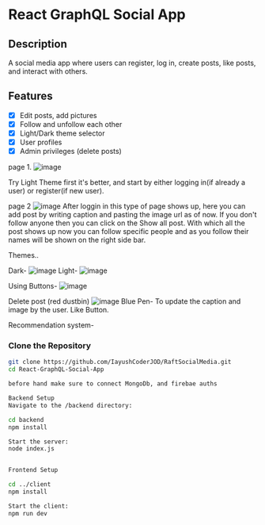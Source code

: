 # React GraphQL Social App

## Description

A social media app where users can register, log in, create posts, like posts, and interact with others.

## Features

- [X] Edit posts, add pictures
- [X] Follow and unfollow each other
- [X] Light/Dark theme selector
- [X] User profiles
- [X] Admin privileges (delete posts)

page 1.
![image](https://github.com/user-attachments/assets/822f8c37-1e7a-4b75-9e0c-fe9b621157a9)

Try Light Theme first it's better, and start by either logging in(if already a user) or register(if new user).

page 2
![image](https://github.com/user-attachments/assets/449aad69-591e-4f8e-8719-69eed6f1b184)
After loggin in this type of page shows up, here you can add post by writing caption and pasting the image url as of now.
If you don't follow anyone then you can click on the Show all post. With which all the post shows up now you can follow specific people and as you follow their names will be shown on the right side bar.


Themes..

Dark- ![image](https://github.com/user-attachments/assets/c7377382-20bd-449b-a828-9433d44da600)
Light- ![image](https://github.com/user-attachments/assets/e0b7dbef-c4e9-4d74-802a-68a42a0c2a61)

Using Buttons- ![image](https://github.com/user-attachments/assets/e5b5d079-b605-4b33-b63c-77c634d92634)


Delete post (red dustbin) ![image](https://github.com/user-attachments/assets/52e584cf-3222-4f3a-8142-752d71918957)
Blue Pen- To update the caption and image by the user.
Like Button.

Recommendation system- 


### Clone the Repository

```sh
git clone https://github.com/IayushCoderJOD/RaftSocialMedia.git
cd React-GraphQL-Social-App

before hand make sure to connect MongoDb, and firebae auths

Backend Setup
Navigate to the /backend directory:

cd backend
npm install

Start the server:
node index.js


Frontend Setup

cd ../client
npm install

Start the client:
npm run dev
